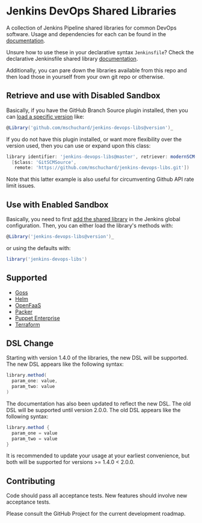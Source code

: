 # Jenkins DevOps Shared Libraries

A collection of Jenkins Pipeline shared libraries for common DevOps software. Usage and dependencies for each can be found in the [documentation](docs).

Unsure how to use these in your declarative syntax `Jenkinsfile`? Check the declarative Jenkinsfile shared library [documentation](https://jenkins.io/doc/book/pipeline/shared-libraries/#using-libraries).

Additionally, you can pare down the libraries available from this repo and then load those in yourself from your own git repo or otherwise.

## Retrieve and use with Disabled Sandbox

Basically, if you have the GitHub Branch Source plugin installed, then you can [load a specific version](https://jenkins.io/doc/book/pipeline/shared-libraries/#library-versions) like:

```groovy
@Library('github.com/mschuchard/jenkins-devops-libs@version')_
```

If you do not have this plugin installed, or want more flexibility over the version used, then you can use or expand upon this class:

```groovy
library identifier: 'jenkins-devops-libs@master', retriever: modernSCM(
  [$class: 'GitSCMSource',
   remote: 'https://github.com/mschuchard/jenkins-devops-libs.git'])
```

Note that this latter example is also useful for circumventing Github API rate limit issues.

## Use with Enabled Sandbox

Basically, you need to first [add the shared library](https://jenkins.io/doc/book/pipeline/shared-libraries/#global-shared-libraries) in the Jenkins global configuration. Then, you can either load the library's methods with:

```groovy
@Library('jenkins-devops-libs@version')_
```

or using the defaults with:

```groovy
library('jenkins-devops-libs')
```

## Supported
- [Goss](docs/Goss.md)
- [Helm](docs/Helm.md)
- [OpenFaaS](docs/FaaS.md)
- [Packer](docs/Packer.md)
- [Puppet Enterprise](docs/Puppet.md)
- [Terraform](docs/Terraform.md)

## DSL Change
Starting with version 1.4.0 of the libraries, the new DSL will be supported. The new DSL appears like the following syntax:

```groovy
library.method(
  param_one: value,
  param_two: value
)
```

The documentation has also been updated to reflect the new DSL. The old DSL will be supported until version 2.0.0. The old DSL appears like the following syntax:

```groovy
library.method {
  param_one = value
  param_two = value
}
```

It is recommended to update your usage at your earliest convenience, but both will be supported for versions >= 1.4.0 < 2.0.0.

## Contributing
Code should pass all acceptance tests. New features should involve new acceptance tests.

Please consult the GitHub Project for the current development roadmap.
